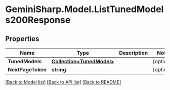 # GeminiSharp.Model.ListTunedModels200Response

## Properties

Name | Type | Description | Notes
------------ | ------------- | ------------- | -------------
**TunedModels** | [**Collection&lt;TunedModel&gt;**](TunedModel.md) |  | [optional] 
**NextPageToken** | **string** |  | [optional] 

[[Back to Model list]](../README.md#documentation-for-models) [[Back to API list]](../README.md#documentation-for-api-endpoints) [[Back to README]](../README.md)

